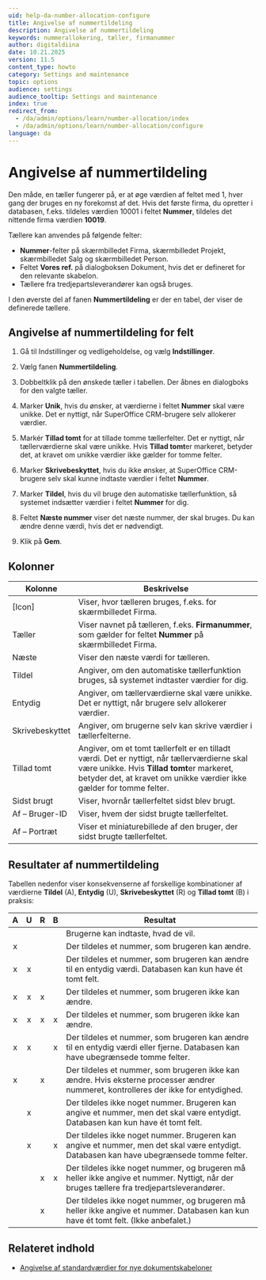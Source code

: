 ```yaml
---
uid: help-da-number-allocation-configure
title: Angivelse af nummertildeling
description: Angivelse af nummertildeling
keywords: nummerallokering, tæller, firmanummer
author: digitaldiina
date: 10.21.2025
version: 11.5
content_type: howto
category: Settings and maintenance
topic: options
audience: settings
audience_tooltip: Settings and maintenance
index: true
redirect_from:
  - /da/admin/options/learn/number-allocation/index
  - /da/admin/options/learn/number-allocation/configure
language: da
---
```


# Angivelse af nummertildeling

Den måde, en tæller fungerer på, er at øge værdien af feltet med 1, hver gang der bruges en ny forekomst af det. Hvis det første firma, du opretter i databasen, f.eks. tildeles værdien 10001 i feltet **Nummer**, tildeles det nittende firma værdien **10019**.

Tællere kan anvendes på følgende felter:

* **Nummer**-felter på skærmbilledet Firma, skærmbilledet Projekt, skærmbilledet Salg og skærmbilledet Person.
* Feltet **Vores ref.** på dialogboksen Dokument, hvis det er defineret for den relevante skabelon.
* Tællere fra tredjepartsleverandører kan også bruges.

I den øverste del af fanen **Nummertildeling** er der en tabel, der viser de definerede tællere.

## Angivelse af nummertildeling for felt

1. Gå til Indstillinger og vedligeholdelse, og vælg <i class="ph ph-sliders-horizontal" aria-hidden="true"></i> **Indstillinger**.

1. Vælg fanen **Nummertildeling**.

1. Dobbeltklik på den ønskede tæller i tabellen. Der åbnes en dialogboks for den valgte tæller.

1. Marker **Unik**, hvis du ønsker, at værdierne i feltet **Nummer** skal være unikke. Det er nyttigt, når SuperOffice CRM-brugere selv allokerer værdier.

1. Markér **Tillad tomt** for at tillade tomme tællerfelter. Det er nyttigt, når tællerværdierne skal være unikke. Hvis **Tillad tomt**er markeret, betyder det, at kravet om unikke værdier ikke gælder for tomme felter.

1. Marker **Skrivebeskyttet**, hvis du ikke ønsker, at SuperOffice CRM-brugere selv skal kunne indtaste værdier i feltet **Nummer**.

1. Marker **Tildel**, hvis du vil bruge den automatiske tællerfunktion, så systemet indsætter værdier i feltet **Nummer** for dig.

1. Feltet **Næste nummer** viser det næste nummer, der skal bruges. Du kan ændre denne værdi, hvis det er nødvendigt.

1. Klik på **Gem**.

## Kolonner

| Kolonne | Beskrivelse |
|---|---|
| [Icon] | Viser, hvor tælleren bruges, f.eks. <i class="ph ph-buildings" aria-label="Company icon"></i> for skærmbilledet Firma. |
| Tæller | Viser navnet på tælleren, f.eks. **Firmanummer**, som gælder for feltet **Nummer** på skærmbilledet Firma. |
| Næste | Viser den næste værdi for tælleren. |
| Tildel | Angiver, om den automatiske tællerfunktion bruges, så systemet indtaster værdier for dig. |
| Entydig | Angiver, om tællerværdierne skal være unikke. Det er nyttigt, når brugere selv allokerer værdier. |
| Skrivebeskyttet | Angiver, om brugerne selv kan skrive værdier i tællerfelterne. |
| Tillad tomt | Angiver, om et tomt tællerfelt er en tilladt værdi. Det er nyttigt, når tællerværdierne skal være unikke. Hvis **Tillad tomt**er markeret, betyder det, at kravet om unikke værdier ikke gælder for tomme felter. |
| Sidst brugt | Viser, hvornår tællerfeltet sidst blev brugt. |
| Af – Bruger-ID | Viser, hvem der sidst brugte tællerfeltet. |
| Af – Portræt | Viser et miniaturebillede af den bruger, der sidst brugte tællerfeltet. |

## Resultater af nummertildeling

Tabellen nedenfor viser konsekvenserne af forskellige kombinationer af værdierne **Tildel** (A), **Entydig** (U), **Skrivebeskyttet** (R) og **Tillad tomt** (B) i praksis:

| A | U | R | B | Resultat |
|:-:|:-:|:-:|:-:|---|
| | | | | Brugerne kan indtaste, hvad de vil. |
| x | | | | Der tildeles et nummer, som brugeren kan ændre. |
| x | x | | | Der tildeles et nummer, som brugeren kan ændre til en entydig værdi. Databasen kan kun have ét tomt felt. |
| x | x | x | | Der tildeles et nummer, som brugeren ikke kan ændre. |
| x | x | x | x | Der tildeles et nummer, som brugeren ikke kan ændre. |
| x | x | | x | Der tildeles et nummer, som brugeren kan ændre til en entydig værdi eller fjerne. Databasen kan have ubegrænsede tomme felter. |
| x | | x | | Der tildeles et nummer, som brugeren ikke kan ændre. Hvis eksterne processer ændrer nummeret, kontrolleres der ikke for entydighed. |
| | x | | | Der tildeles ikke noget nummer. Brugeren kan angive et nummer, men det skal være entydigt. Databasen kan kun have ét tomt felt. |
| | x | | x | Der tildeles ikke noget nummer. Brugeren kan angive et nummer, men det skal være entydigt. Databasen kan have ubegrænsede tomme felter. |
| | | x | x | Der tildeles ikke noget nummer, og brugeren må heller ikke angive et nummer. Nyttigt, når der bruges tællere fra tredjepartsleverandører. |
| | | x | | Der tildeles ikke noget nummer, og brugeren må heller ikke angive et nummer. Databasen kan kun have ét tomt felt. (Ikke anbefalet.) |

## Relateret indhold

* [Angivelse af standardværdier for nye dokumentskabeloner][3]

<!-- Referenced links -->
[3]: ../../document/templates/admin/document-template-defaults.md
